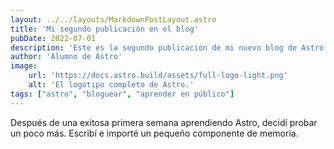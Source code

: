 ```yaml
---
layout: ../../layouts/MarkdownPostLayout.astro
title: 'Mi segundo publicación en el blog'
pubDate: 2022-07-01
description: 'Este es la segundo publicación de mi nuevo blog de Astro.'
author: 'Alumno de Astro'
image:
    url: 'https://docs.astro.build/assets/full-logo-light.png'
    alt: 'El logotipo completo de Astro.'
tags: ["astro", "bloguear", "aprender en público"]
---
```

Después de una exitosa primera semana aprendiendo Astro, decidí probar un poco más. Escribí e importé un pequeño componente de memoria.